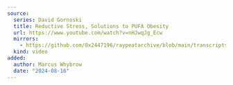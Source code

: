 ```yaml
---
source:
  series: David Gornoski
  title: Reductive Stress, Solutions to PUFA Obesity
  url: https://www.youtube.com/watch?v=nHJwqJg_Ecw
  mirrors:
    - https://github.com/0x2447196/raypeatarchive/blob/main/transcripts/Dr.%20Ray%20Peat%2C%20Brad%20Marshall%20on%20Reductive%20Stress%2C%20Solutions%20to%20PUFA%20Obesity%20(Part%202)%20%5Bv12l5nx%5D.vtt
  kind: video
added:
  author: Marcus Whybrow
  date: "2024-08-16"
---
```

